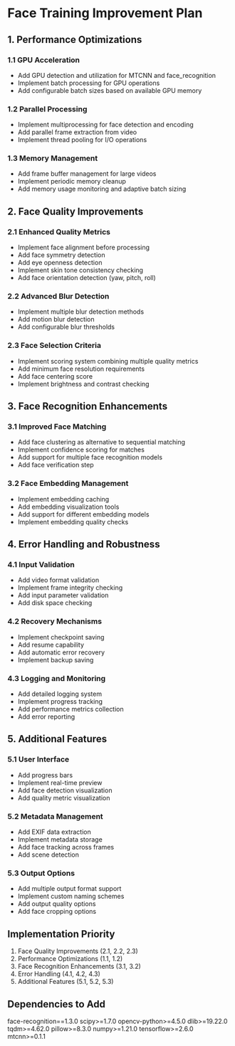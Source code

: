 # Face Training Improvement Plan

## 1. Performance Optimizations
### 1.1 GPU Acceleration
- Add GPU detection and utilization for MTCNN and face_recognition
- Implement batch processing for GPU operations
- Add configurable batch sizes based on available GPU memory

### 1.2 Parallel Processing
- Implement multiprocessing for face detection and encoding
- Add parallel frame extraction from video
- Implement thread pooling for I/O operations

### 1.3 Memory Management
- Add frame buffer management for large videos
- Implement periodic memory cleanup
- Add memory usage monitoring and adaptive batch sizing

## 2. Face Quality Improvements
### 2.1 Enhanced Quality Metrics
- Implement face alignment before processing
- Add face symmetry detection
- Add eye openness detection
- Implement skin tone consistency checking
- Add face orientation detection (yaw, pitch, roll)

### 2.2 Advanced Blur Detection
- Implement multiple blur detection methods
- Add motion blur detection
- Add configurable blur thresholds

### 2.3 Face Selection Criteria
- Implement scoring system combining multiple quality metrics
- Add minimum face resolution requirements
- Add face centering score
- Implement brightness and contrast checking

## 3. Face Recognition Enhancements
### 3.1 Improved Face Matching
- Add face clustering as alternative to sequential matching
- Implement confidence scoring for matches
- Add support for multiple face recognition models
- Add face verification step

### 3.2 Face Embedding Management
- Implement embedding caching
- Add embedding visualization tools
- Add support for different embedding models
- Implement embedding quality checks

## 4. Error Handling and Robustness
### 4.1 Input Validation
- Add video format validation
- Implement frame integrity checking
- Add input parameter validation
- Add disk space checking

### 4.2 Recovery Mechanisms
- Implement checkpoint saving
- Add resume capability
- Add automatic error recovery
- Implement backup saving

### 4.3 Logging and Monitoring
- Add detailed logging system
- Implement progress tracking
- Add performance metrics collection
- Add error reporting

## 5. Additional Features
### 5.1 User Interface
- Add progress bars
- Implement real-time preview
- Add face detection visualization
- Add quality metric visualization

### 5.2 Metadata Management
- Add EXIF data extraction
- Implement metadata storage
- Add face tracking across frames
- Add scene detection

### 5.3 Output Options
- Add multiple output format support
- Implement custom naming schemes
- Add output quality options
- Add face cropping options

## Implementation Priority
1. Face Quality Improvements (2.1, 2.2, 2.3)
2. Performance Optimizations (1.1, 1.2)
3. Face Recognition Enhancements (3.1, 3.2)
4. Error Handling (4.1, 4.2, 4.3)
5. Additional Features (5.1, 5.2, 5.3)

## Dependencies to Add
face-recognition==1.3.0
scipy>=1.7.0
opencv-python>=4.5.0
dlib>=19.22.0
tqdm>=4.62.0
pillow>=8.3.0
numpy>=1.21.0
tensorflow>=2.6.0
mtcnn>=0.1.1